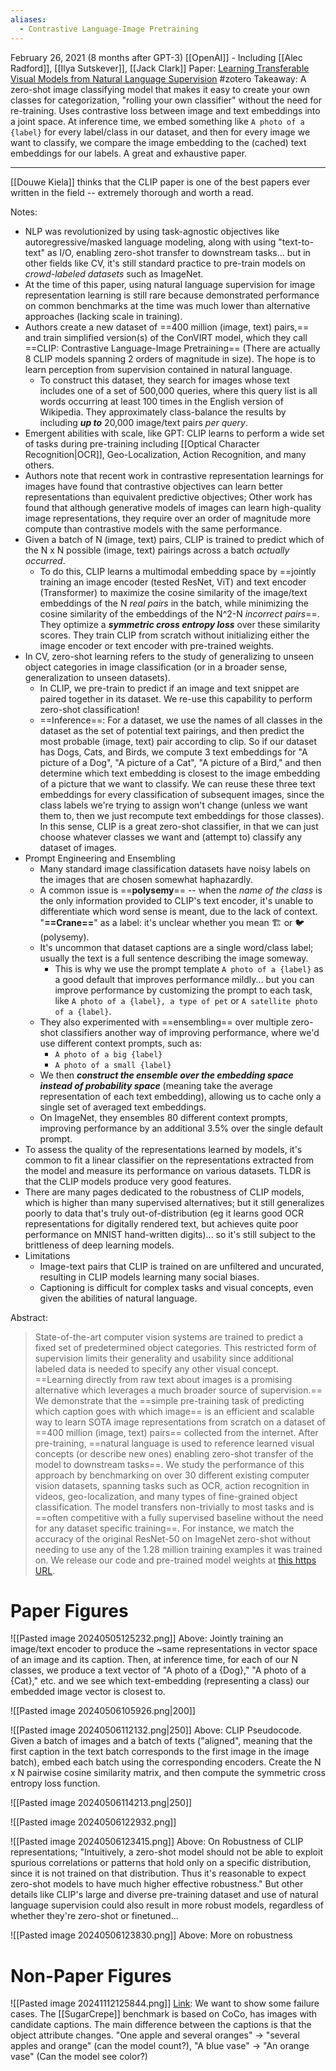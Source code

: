 ```yaml
---
aliases:
  - Contrastive Language-Image Pretraining
---
```

February 26, 2021 (8 months after GPT-3)
[[OpenAI]] - Including [[Alec Radford]], [[Ilya Sutskever]], [[Jack Clark]]
Paper: [Learning Transferable Visual Models from Natural Language Supervision](https://arxiv.org/abs/2103.00020)
#zotero 
Takeaway: A zero-shot image classifying model that makes it easy to create your own classes for categorization, "rolling your own classifier" without the need for re-training. Uses contrastive loss between image and text embeddings into a joint space. At inference time, we embed something like `A photo of a {label}` for every label/class in our dataset, and then for every image we want to classify, we compare the image embedding to the (cached) text embeddings for our labels. A great and exhaustive paper.

---
[[Douwe Kiela]] thinks that the CLIP paper is one of the best papers ever written in the field -- extremely thorough and worth a read.

Notes:
- NLP was revolutionized by using task-agnostic objectives like autoregressive/masked language modeling, along with using "text-to-text" as I/O, enabling zero-shot transfer to downstream tasks... but in other fields like CV, it's still standard practice to pre-train models on *crowd-labeled datasets* such as ImageNet. 
- At the time of this paper, using natural language supervision for image representation learning is still rare because demonstrated performance on common benchmarks at the time was much lower than alternative approaches (lacking scale in training).
- Authors create a new dataset of ==400 million (image, text) pairs,== and train simplified version(s) of the ConVIRT model, which they call ==CLIP: Contrastive Language-Image Pretraining== (There are actually 8 CLIP models spanning 2 orders of magnitude in size). The hope is to learn perception from supervision contained in natural language.
	- To construct this dataset, they search for images whose text includes one of a set of 500,000 queries, where this query list is all words occurring at least 100 times in the English version of Wikipedia. They approximately class-balance the results by including ***up to*** 20,000 image/text pairs *per query*.
- Emergent abilities with scale, like GPT: CLIP learns to perform a wide set of tasks during pre-training including [[Optical Character Recognition|OCR]], Geo-Localization, Action Recognition, and many others.
- Authors note that recent work in contrastive representation learnings for images have found that contrastive objectives can learn better representations than equivalent predictive objectives; Other work has found that although generative models of images can learn high-quality image representations, they require over an order of magnitude more compute than contrastive models with the same performance.
- Given a batch of N (image, text) pairs, CLIP is trained to predict which of the N x N possible (image, text) pairings across a batch *actually occurred*. 
	- To do this, CLIP learns a multimodal embedding space by ==jointly training an image encoder (tested ResNet, ViT) and text encoder (Transformer) to maximize the cosine similarity of the image/text embeddings of the N *real pairs* in the batch, while minimizing the cosine similarity of the embeddings of the N^2-N *incorrect pairs*==. They optimize a ***symmetric cross entropy loss*** over these similarity scores. They train CLIP from scratch without initializing either the image encoder or text encoder with pre-trained weights.
- In CV, zero-shot learning refers to the study of generalizing to unseen object categories in image classification (or in a broader sense, generalization to unseen datasets). 
	- In CLIP, we pre-train to predict if an image and text snippet are paired together in its dataset. We re-use this capability to perform zero-shot classification!
	- ==Inference==: For a dataset, we use the names of all classes in the dataset as the set of potential text pairings, and then predict the most probable (image, text) pair according to clip. So if our dataset has Dogs, Cats, and Birds, we compute 3 text embeddings for "A picture of a Dog", "A picture of a Cat", "A picture of a Bird," and then determine which text embedding is closest to the image embedding of a picture that we want to classify. We can reuse these three text embeddings for every classification of subsequent images, since the class labels we're trying to assign won't change (unless we want them to, then we just recompute text embeddings for those classes). In this sense, CLIP is a great zero-shot classifier, in that we can just choose whatever classes we want and (attempt to) classify any dataset of images.
- Prompt Engineering and Ensembling
	- Many standard image classification datasets have noisy labels on the images that are chosen somewhat haphazardly. 
	- A common issue is ==**polysemy**== -- when the *name of the class* is the only information provided to CLIP's text encoder, it's unable to differentiate which word sense is meant, due to the lack of context. "**==Crane==**" as a label: it's unclear whether you mean 🏗️ or 🐦 (polysemy).
	- It's uncommon that dataset captions are a single word/class label; usually the text is a full sentence describing the image someway. 
		- This is why we use the prompt template `A photo of a {label}` as a good default that improves performance mildly... but you can improve performance by customizing the prompt to each task, like `A photo of a {label}, a type of pet` or `A satellite photo of a {label}`.
	- They also experimented with ==ensembling== over multiple zero-shot classifiers another way of improving performance, where we'd use different context prompts, such as:
		- `A photo of a big {label}`
		- `A photo of a small {label}`
	- We then ***construct the ensemble over the embedding space instead of probability space*** (meaning take the average representation of each text embedding), allowing us to cache only a single set of averaged text embeddings.
	- On ImageNet, they ensembles 80 different context prompts, improving performance by an additional 3.5% over the single default prompt.
- To assess the quality of the representations learned by models, it's common to fit a linear classifier on the representations extracted from the model and measure its performance on various datasets. TLDR is that the CLIP models produce very good features.
- There are many pages dedicated to the robustness of CLIP models, which is higher than many supervised alternatives; but it still generalizes poorly to data that's truly out-of-distribution (eg it learns good OCR representations for digitally rendered text, but achieves quite poor performance on MNIST hand-written digits)... so it's still subject to the brittleness of deep learning models.
- Limitations
	- Image-text pairs that CLIP is trained on are unfiltered and uncurated, resulting in CLIP models learning many social biases.
	- Captioning is difficult for complex tasks and visual concepts, even given the abilities of natural language.

Abstract:
> State-of-the-art computer vision systems are trained to predict a fixed set of predetermined object categories. This restricted form of supervision limits their generality and usability since additional labeled data is needed to specify any other visual concept. ==Learning directly from raw text about images is a promising alternative which leverages a much broader source of supervision.== We demonstrate that the ==simple pre-training task of predicting which caption goes with which image== is an efficient and scalable way to learn SOTA image representations from scratch on a dataset of ==400 million (image, text) pairs== collected from the internet. After pre-training, ==natural language is used to reference learned visual concepts (or describe new ones) enabling zero-shot transfer of the model to downstream tasks==. We study the performance of this approach by benchmarking on over 30 different existing computer vision datasets, spanning tasks such as OCR, action recognition in videos, geo-localization, and many types of fine-grained object classification. The model transfers non-trivially to most tasks and is ==often competitive with a fully supervised baseline without the need for any dataset specific training==. For instance, we match the accuracy of the original ResNet-50 on ImageNet zero-shot without needing to use any of the 1.28 million training examples it was trained on. We release our code and pre-trained model weights at [this https URL](https://github.com/OpenAI/CLIP).

# Paper Figures
![[Pasted image 20240505125232.png]]
Above: Jointly training an image/text encoder to produce the ~same representations in vector space of an image and its caption. Then, at inference time, for each of our N classes, we produce a text vector of "A photo of a {Dog}," "A photo of a {Cat}," etc. and we see which text-embedding (representing a class) our embedded image vector is closest to.

![[Pasted image 20240506105926.png|200]]

![[Pasted image 20240506112132.png|250]]
Above: CLIP Pseudocode. Given a batch of images and a batch of texts ("aligned", meaning that the first caption in the text batch corresponds to the first image in the image batch), embed each batch using the corresponding encoders. Create the N x N pairwise cosine similarity matrix, and then compute the symmetric cross entropy loss function.

![[Pasted image 20240506114213.png|250]]

![[Pasted image 20240506122932.png]]

![[Pasted image 20240506123415.png]]
Above: On Robustness of CLIP representations; "Intuitively, a zero-shot model should not be able to exploit spurious correlations or patterns that hold only on a specific distribution, since it is not trained on that distribution. Thus it's reasonable to expect zero-shot models to have much higher effective robustness." But other details like CLIP's large and diverse pre-training dataset and use of natural language supervision could also result in more robust models, regardless of whether they're zero-shot or finetuned...

![[Pasted image 20240506123830.png]]
Above: More on robustness




# Non-Paper Figures
![[Pasted image 20241112125844.png]]
[Link](https://youtu.be/zdejKiH06CU?si=n-pcOT9yzwSs9Y7y&t=577): We want to show some failure cases. The [[SugarCrepe]] benchmark is based on CoCo, has images with candidate captions. The main difference between the captions is that the object attribute changes. "One apple and several oranges" -> "several apples and orange"  (can the model count?), "A blue vase" -> "An orange vase" (Can the model see color?)